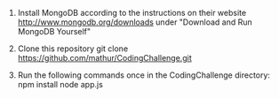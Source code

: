 1. Install MongoDB according to the instructions on their website
http://www.mongodb.org/downloads
under "Download and Run MongoDB Yourself"

2. Clone this repository
git clone https://github.com/mathur/CodingChallenge.git

3. Run the following commands once in the CodingChallenge directory:
npm install
node app.js
